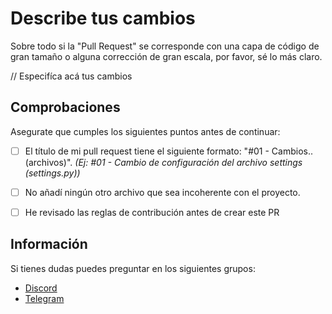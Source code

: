# Describe tus cambios

Sobre todo si la "Pull Request" se corresponde con una capa de código de gran tamaño o alguna corrección de gran escala, por favor, sé lo más claro.

// Especifíca acá tus cambios

## Comprobaciones

Asegurate que cumples los siguientes puntos antes de continuar:

- [ ] El título de mi pull request tiene el siguiente formato: "#01 - Cambios..(archivos)". *(Ej: #01 - Cambio de configuración del archivo settings (settings.py))*

- [ ] No añadí ningún otro archivo que sea incoherente con el proyecto.

- [ ] He revisado las reglas de contribución antes de crear este PR

## Información

Si tienes dudas puedes preguntar en los siguientes grupos:

- [Discord](https://discord.gg/GhurcrRC3R)
- [Telegram](https://t.me/DjangoEsp)